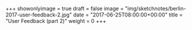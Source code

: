 +++
showonlyimage = true
draft = false
image = "img/sketchnotes/berlin-2017-user-feedback-2.jpg"
date = "2017-06-25T08:00:00+00:00"
title = "User Feedback (part 2)"
weight = 0
+++


